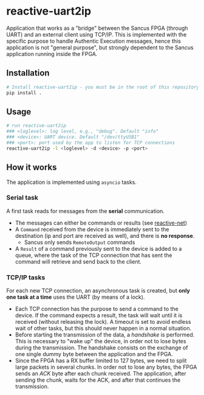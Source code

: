 # reactive-uart2ip

Application that works as a "bridge" between the Sancus FPGA (through UART) and an external client using TCP/IP. This is implemented with the specific purpose to handle Authentic Execution messages, hence this application is not "general purpose", but strongly dependent to the Sancus application running inside the FPGA.

## Installation

```bash
# Install reactive-uart2ip - you must be in the root of this repository
pip install .
```

## Usage

```bash
# run reactive-uart2ip
### <loglevel>: log level, e.g., "debug". Default "info"
### <device>: UART device. Default "/dev/ttyUSB1"
### <port>: port used by the app to listen for TCP connections
reactive-uart2ip -l <loglevel> -d <device> -p <port>
```

## How it works

The application is implemented using `asyncio` tasks.

### Serial task

A first task reads for messages from the **serial** communication. 

- The messages can either be commands or results (see [reactive-net](https://github.com/gianlu33/reactive-net))
- A `Command` received from the device is immediately sent to the destination (ip and port are received as well), and there is **no response**.
  - Sancus only sends `RemoteOutput` commands
- A `Result` of a command previously sent to the device is added to a queue, where the task of the TCP connection that has sent the command will retrieve and send back to the client.

### TCP/IP tasks

For each new TCP connection, an asynchronous task is created, but **only one task at a time** uses the UART (by means of a lock).

- Each TCP connection has the purpose to send a command to the device. If the command expects a result, the task will wait until it is received (without releasing the lock). A timeout is set to avoid endless wait of other tasks, but this should never happen in a normal situation.
- Before starting the transmission of the data, a *handshake* is performed. This is necessary to "wake up" the device, in order not to lose bytes during the transmission. The handshake consists on the exchange of one single dummy byte between the application and the FPGA.
- Since the FPGA has a RX buffer limited to 127 bytes, we need to split large packets in several chunks. In order not to lose any bytes, the FPGA sends an *ACK* byte after each chunk received. The application, after sending the chunk, waits for the ACK, and after that continues the transmission.